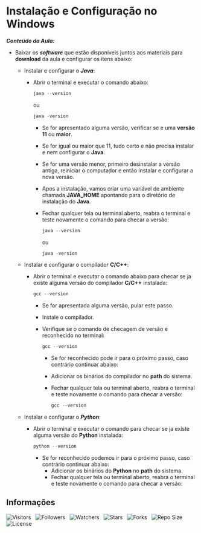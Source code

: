 <!-- Titulo -->
# Instalação e Configuração no Windows

***Conteúdo da Aula:***

* Baixar os ***software*** que estão disponíveis juntos aos materiais para **download** da aula e configurar os itens abaixo:
  * Instalar e configurar o ***Java***:
    * Abrir o terminal e executar o comando abaixo:

      ```powershell
      java --version
      ```

      ou

      ```powershell
      java -version
      ```

      * Se for apresentado alguma versão, verificar se e uma **versão 11** ou **maior**.
      * Se for igual ou maior que 11, tudo certo e não precisa instalar e nem configurar o **Java**.
      * Se for uma versão menor, primeiro desinstalar a versão antiga, reiniciar o computador e então instalar e configurar a nova versão.
      * Apos a instalação, vamos criar uma variável de ambiente chamada **JAVA_HOME** apontando para o diretório de instalação do **Java**.
      * Fechar qualquer tela ou terminal aberto, reabra o terminal e teste novamente o comando para checar a versão:

        ```powershell
        java --version
        ```

        ou

        ```powershell
        java -version
        ```

  * Instalar e configurar o compilador **C/C++**:
    * Abrir o terminal e executar o comando abaixo para checar se ja existe alguma versão do compilador **C/C++** instalada:

      ```powershell
      gcc --version
      ```

      * Se for apresentada alguma versão, pular este passo.
      * Instale o compilador.
      * Verifique se o comando de checagem de versão e reconhecido no terminal:

        ```powershell
        gcc --version
        ```

        * Se for reconhecido pode ir para o próximo passo, caso contrário continuar abaixo:
        * Adicionar os binários do compilador no **path** do sistema.
        * Fechar qualquer tela ou terminal aberto, reabra o terminal e teste novamente o comando para checar a versão:

          ```powershell
          gcc --version
          ```

  * Instalar e configurar o ***Python***:
    * Abrir o terminal e executar o comando para checar se ja existe alguma versão do **Python** instalada:

      ```powershell
      python --version
      ```

      * Se for reconhecido podemos ir para o próximo passo, caso contrário continuar abaixo:
        * Adicionar os binários do **Python** no **path** do sistema.
        * Fechar qualquer tela ou terminal aberto, reabra o terminal e teste novamente o comando para checar a versão:

<!-- Table of Contents -->
<!-- ## Tabela de Conteúdos -->

<!-- - [Vista por Cima](#vista-por-cima) -->
  <!-- - [Foto da Tela](#foto-da-tela) -->
  <!-- - [Links](#links) -->
<!-- - [Meu Processo](#meu-processo) -->
  <!-- - [Construido com](#construido-com) -->
  <!-- - [O que Aprendi](#o-que-aprendi) -->
  <!-- - [Desenvolvimento Continuo](#desenvolvimento-continuo) -->
  <!-- - [Recursos Uteis](#recursos-uteis) -->
<!-- - [Autores](#autores) -->
<!-- - [Agradecimentos](#agradecimentos) -->
<!-- - [Informações](#informações) -->

<!-- Overview-->
<!-- ## Vista por Cima -->
<!-- Screenshot -->
<!-- ### Foto da Tela -->
<!-- Links -->
<!-- ### Links -->
<!-- My Process -->
<!-- ## Meu Processo -->
<!-- Built with -->
<!-- ### Construido com -->
<!-- What I Learned -->
<!-- ### O que Aprendi -->
<!-- Continued Development -->
<!-- ### Desenvolvimento Continuo -->
<!-- Useful Resources -->
<!-- ### Recursos Uteis -->
<!-- Authors -->
<!-- ## Autores -->
<!-- Acknowledgments -->
<!-- ## Agradecimentos -->
<!-- Information -->
## Informações

![Visitors](https://api.visitorbadge.io/api/visitors?path=Devsgeeknerd%2Fcla-ins-con-win-pre-amb-alg-log-par-pro-bas-ava&label=Visitantes&labelColor=%23f9e64f&countColor=%23008000&style=plastic "Total de Visitas")
&nbsp;
![Followers](https://img.shields.io/github/followers/Devsgeeknerd?style=p&label=Seguidores&labelColor=f9e64f&color=008000 "Total de Seguidores")
&nbsp;
![Watchers](https://img.shields.io/github/watchers/Devsgeeknerd/cla-ins-con-win-pre-amb-alg-log-par-pro-bas-ava?style=p&label=Observadores&labelColor=f9e64f&color=008000 "Total de Observadores")
&nbsp;
![Stars](https://img.shields.io/github/stars/Devsgeeknerd/cla-ins-con-win-pre-amb-alg-log-par-pro-bas-ava?style=p&label=Estrelas&labelColor=f9e64f&color=008000 "Total de Estrelas")
&nbsp;
![Forks](https://img.shields.io/github/forks/Devsgeeknerd/cla-ins-con-win-pre-amb-alg-log-par-pro-bas-ava?style=p&label=Bifurcações&labelColor=f9e64f&color=008000 "Total de Bifurcações")
&nbsp;
![Repo Size](https://img.shields.io/github/repo-size/Devsgeeknerd/cla-ins-con-win-pre-amb-alg-log-par-pro-bas-ava?style=p&label=Tamanho&labelColor=f9e64f&color=008000 "Tamanho do Repositório")
&nbsp;
![License](https://img.shields.io/github/license/Devsgeeknerd/cla-ins-con-win-pre-amb-alg-log-par-pro-bas-ava?style=p&label=Licença&labelColor=f9e64f&color=008000 "Licença do Repositório")
